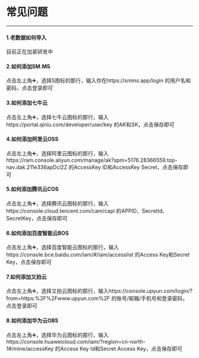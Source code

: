 # 常见问题

___

#### 1.老数据如何导入

目前正在加紧研发中

#### 2.如何添加SM.MS

点击左上角➕，选择S图标的那行，输入你在https://smms.app/login 的用户名和密码，点击登录即可

#### 3.如何添加七牛云

点击左上角➕，选择七牛云图标的那行，输入https://portal.qiniu.com/developer/user/key 的AK和SK，点击保存即可

#### 4.如何添加阿里云OSS

点击左上角➕，选择阿里云图标的那行，输入https://ram.console.aliyun.com/manage/ak?spm=5176.28366559.top-nav.dak.211e336apDcl2Z 的AccessKey ID和AccessKey Secret，点击保存即可

#### 5.如何添加腾讯云COS

点击左上角➕，选择腾讯云图标的那行，输入https://console.cloud.tencent.com/cam/capi 的APPID、SecretId、SecretKey，点击保存即可

#### 6.如何添加百度智能云BOS

点击左上角➕，选择百度智能云图标的那行，输入https://console.bce.baidu.com/iam/#/iam/accesslist 的Access Key和Secret Key，点击保存即可

#### 7.如何添加又拍云

点击左上角➕，选择又拍云图标的那行，输入https://console.upyun.com/login/?from=https:%2F%2Fwww.upyun.com%2F 的账号/邮箱/手机号和登录密码，点击登录即可

#### 8.如何添加华为云OBS

点击左上角➕，选择华为云图标的那行，输入https://console.huaweicloud.com/iam/?region=cn-north-1#/mine/accessKey 的Access Key Id和Secret Access Key，点击保存即可